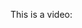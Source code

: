 This is a video:
<docs-video src="https://www.youtube.com/embed/O47uUnJjbJc" alt="Expression Changed After Checked Video"/>